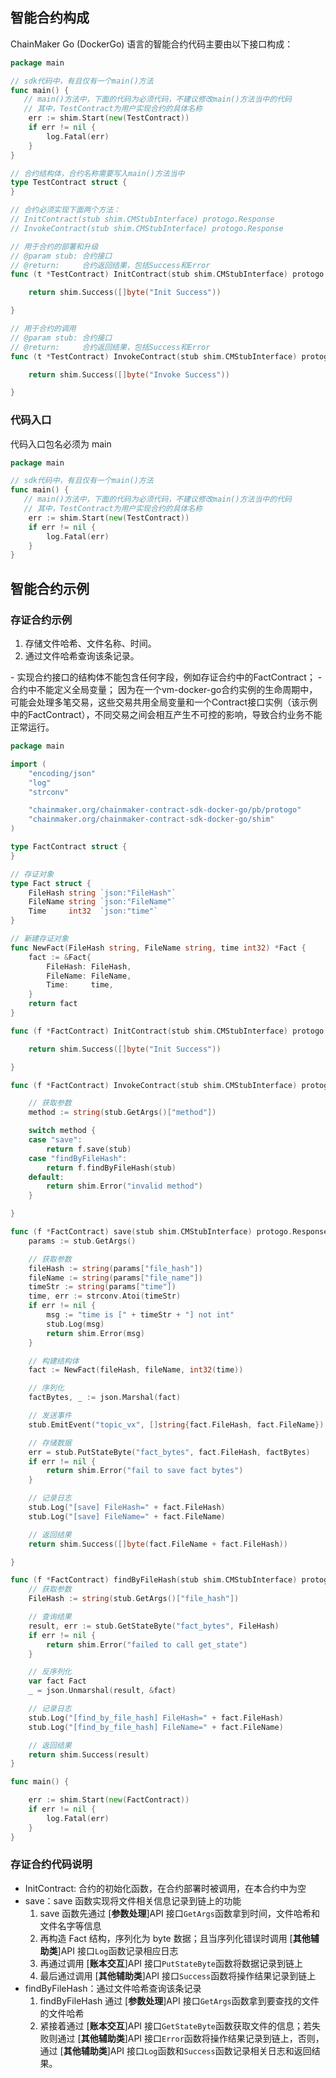 ## 智能合约构成

ChainMaker Go (DockerGo) 语言的智能合约代码主要由以下接口构成：

```go
package main

// sdk代码中，有且仅有一个main()方法
func main() {  
   // main()方法中，下面的代码为必须代码，不建议修改main()方法当中的代码
   // 其中，TestContract为用户实现合约的具体名称
	err := shim.Start(new(TestContract))
	if err != nil {
		log.Fatal(err)
	}
}

// 合约结构体，合约名称需要写入main()方法当中
type TestContract struct {
}

// 合约必须实现下面两个方法：
// InitContract(stub shim.CMStubInterface) protogo.Response
// InvokeContract(stub shim.CMStubInterface) protogo.Response

// 用于合约的部署和升级
// @param stub: 合约接口
// @return: 	合约返回结果，包括Success和Error
func (t *TestContract) InitContract(stub shim.CMStubInterface) protogo.Response {

	return shim.Success([]byte("Init Success"))

}

// 用于合约的调用
// @param stub: 合约接口
// @return: 	合约返回结果，包括Success和Error
func (t *TestContract) InvokeContract(stub shim.CMStubInterface) protogo.Response {

	return shim.Success([]byte("Invoke Success"))

}
```

### 代码入口

代码入口包名必须为 main

```go
package main

// sdk代码中，有且仅有一个main()方法
func main() {  
   // main()方法中，下面的代码为必须代码，不建议修改main()方法当中的代码
   // 其中，TestContract为用户实现合约的具体名称
	err := shim.Start(new(TestContract))
	if err != nil {
		log.Fatal(err)
	}
}
```

## 智能合约示例

### 存证合约示例

1. 存储文件哈希、文件名称、时间。
2. 通过文件哈希查询该条记录。

<dx-alert infotype="notice" title="">
- 实现合约接口的结构体不能包含任何字段，例如存证合约中的FactContract；
- 合约中不能定义全局变量；
因为在一个vm-docker-go合约实例的生命周期中，可能会处理多笔交易，这些交易共用全局变量和一个Contract接口实例（该示例中的FactContract），不同交易之间会相互产生不可控的影响，导致合约业务不能正常运行。
</dx-alert>

```go
package main

import (
	"encoding/json"
	"log"
	"strconv"

	"chainmaker.org/chainmaker-contract-sdk-docker-go/pb/protogo"
	"chainmaker.org/chainmaker-contract-sdk-docker-go/shim"
)

type FactContract struct {
}

// 存证对象
type Fact struct {
	FileHash string `json:"FileHash"`
	FileName string `json:"FileName"`
	Time     int32  `json:"time"`
}

// 新建存证对象
func NewFact(FileHash string, FileName string, time int32) *Fact {
	fact := &Fact{
		FileHash: FileHash,
		FileName: FileName,
		Time:     time,
	}
	return fact
}

func (f *FactContract) InitContract(stub shim.CMStubInterface) protogo.Response {

	return shim.Success([]byte("Init Success"))

}

func (f *FactContract) InvokeContract(stub shim.CMStubInterface) protogo.Response {

	// 获取参数
	method := string(stub.GetArgs()["method"])

	switch method {
	case "save":
		return f.save(stub)
	case "findByFileHash":
		return f.findByFileHash(stub)
	default:
		return shim.Error("invalid method")
	}

}

func (f *FactContract) save(stub shim.CMStubInterface) protogo.Response {
	params := stub.GetArgs()

	// 获取参数
	fileHash := string(params["file_hash"])
	fileName := string(params["file_name"])
	timeStr := string(params["time"])
	time, err := strconv.Atoi(timeStr)
	if err != nil {
		msg := "time is [" + timeStr + "] not int"
		stub.Log(msg)
		return shim.Error(msg)
	}

	// 构建结构体
	fact := NewFact(fileHash, fileName, int32(time))

	// 序列化
	factBytes, _ := json.Marshal(fact)

	// 发送事件
	stub.EmitEvent("topic_vx", []string{fact.FileHash, fact.FileName})

	// 存储数据
	err = stub.PutStateByte("fact_bytes", fact.FileHash, factBytes)
	if err != nil {
		return shim.Error("fail to save fact bytes")
	}

	// 记录日志
	stub.Log("[save] FileHash=" + fact.FileHash)
	stub.Log("[save] FileName=" + fact.FileName)

	// 返回结果
	return shim.Success([]byte(fact.FileName + fact.FileHash))

}

func (f *FactContract) findByFileHash(stub shim.CMStubInterface) protogo.Response {
	// 获取参数
	FileHash := string(stub.GetArgs()["file_hash"])

	// 查询结果
	result, err := stub.GetStateByte("fact_bytes", FileHash)
	if err != nil {
		return shim.Error("failed to call get_state")
	}

	// 反序列化
	var fact Fact
	_ = json.Unmarshal(result, &fact)

	// 记录日志
	stub.Log("[find_by_file_hash] FileHash=" + fact.FileHash)
	stub.Log("[find_by_file_hash] FileName=" + fact.FileName)

	// 返回结果
	return shim.Success(result)
}

func main() {

	err := shim.Start(new(FactContract))
	if err != nil {
		log.Fatal(err)
	}
}
```

### 存证合约代码说明

- InitContract: 合约的初始化函数，在合约部署时被调用，在本合约中为空
- save：save 函数实现将文件相关信息记录到链上的功能
  1. save 函数先通过 [**参数处理**]API 接口`GetArgs`函数拿到时间，文件哈希和文件名字等信息
  2. 再构造 Fact 结构，序列化为 byte 数据；且当序列化错误时调用 [**其他辅助类**]API 接口`Log`函数记录相应日志
  3. 再通过调用 [**账本交互**]API 接口`PutStateByte`函数将数据记录到链上
  4. 最后通过调用 [**其他辅助类**]API 接口`Success`函数将操作结果记录到链上
- findByFileHash：通过文件哈希查询该条记录
  1. findByFileHash 通过 [**参数处理**]API 接口`GetArgs`函数拿到要查找的文件的文件哈希
  2. 紧接着通过 [**账本交互**]API 接口`GetStateByte`函数获取文件的信息；若失败则通过 [**其他辅助类**]API 接口`Error`函数将操作结果记录到链上，否则，通过 [**其他辅助类**]API 接口`Log`函数和`Success`函数记录相关日志和返回结果。
